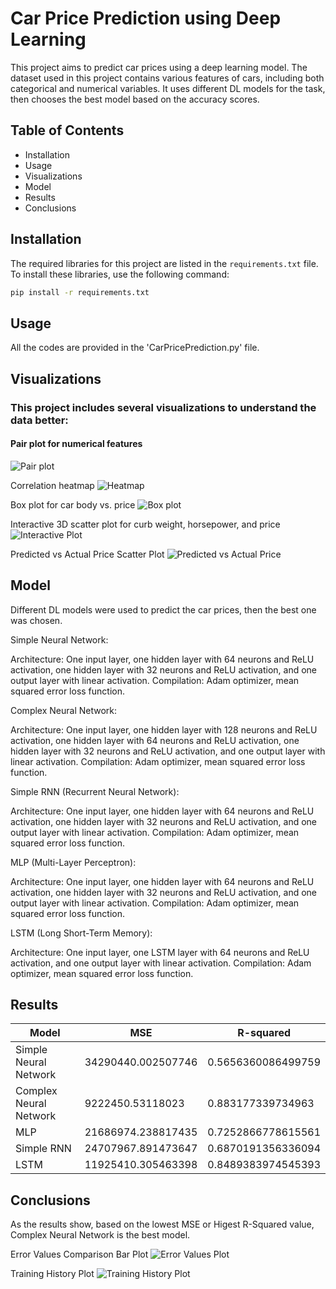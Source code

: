 # Car Price Prediction using Deep Learning

This project aims to predict car prices using a deep learning model. The dataset used in this project contains various features of cars, including both categorical and numerical variables. It uses different DL models for the task, then chooses the best model based on the accuracy scores.

## Table of Contents

- Installation
- Usage
- Visualizations
- Model
- Results
- Conclusions

## Installation

The required libraries for this project are listed in the `requirements.txt` file. To install these libraries, use the following command:

```bash
pip install -r requirements.txt
```

## Usage
All the codes are provided in the 'CarPricePrediction.py' file.

## Visualizations

### This project includes several visualizations to understand the data better:

#### Pair plot for numerical features

![Pair plot](../Images/PairPlot.png)

Correlation heatmap
![Heatmap](../Images/CorrelationHeatmap.png)

Box plot for car body vs. price
![Box plot](../Images/box_CarBody_vs_Price.png)

Interactive 3D scatter plot for curb weight, horsepower, and price
![Interactive Plot](../Images/interactive_3d_scatter_plot.svg)

Predicted vs Actual Price Scatter Plot
![Predicted vs Actual Price](../Images/Scatter_Predicted_vs_Actual.png)

## Model
Different DL models were used to predict the car prices, then the best one was chosen.

Simple Neural Network:

Architecture: One input layer, one hidden layer with 64 neurons and ReLU activation, one hidden layer with 32 neurons and ReLU activation, and one output layer with linear activation.
Compilation: Adam optimizer, mean squared error loss function.

Complex Neural Network:

Architecture: One input layer, one hidden layer with 128 neurons and ReLU activation, one hidden layer with 64 neurons and ReLU activation, one hidden layer with 32 neurons and ReLU activation, and one output layer with linear activation.
Compilation: Adam optimizer, mean squared error loss function.

Simple RNN (Recurrent Neural Network):

Architecture: One input layer, one hidden layer with 64 neurons and ReLU activation, one hidden layer with 32 neurons and ReLU activation, and one output layer with linear activation.
Compilation: Adam optimizer, mean squared error loss function.

MLP (Multi-Layer Perceptron):

Architecture: One input layer, one hidden layer with 64 neurons and ReLU activation, one hidden layer with 32 neurons and ReLU activation, and one output layer with linear activation.
Compilation: Adam optimizer, mean squared error loss function.

LSTM (Long Short-Term Memory):

Architecture: One input layer, one LSTM layer with 64 neurons and ReLU activation, and one output layer with linear activation.
Compilation: Adam optimizer, mean squared error loss function.

## Results

| Model                   | MSE                     | R-squared              |
|-------------------------|-------------------------|------------------------|
| Simple Neural Network   | 34290440.002507746     | 0.5656360086499759     |
| Complex Neural Network  | 9222450.53118023        | 0.883177339734963      |
| MLP                     | 21686974.238817435      | 0.7252866778615561     |
| Simple RNN              | 24707967.891473647      | 0.6870191356336094     |
| LSTM                    | 11925410.305463398      | 0.8489383974545393     |


## Conclusions
As the results show, based on the lowest MSE or Higest R-Squared value, Complex Neural Network is the best model.

Error Values Comparison Bar Plot
![Error Values Plot](../Images/ErrorValuesBarPlot.png)

Training History Plot
![Training History Plot](../Images/TrainingHistoryPlot.png) 
